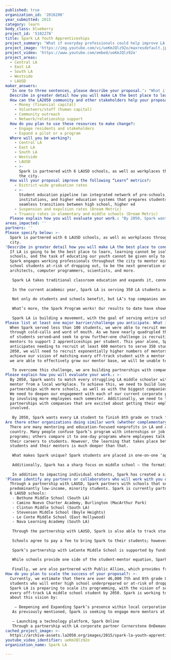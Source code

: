 ```yaml
---
published: true
organization_id: '2016200'
year_submitted: 2015
category: learn
body_class: blueberry
project_id: '5102278'
title: Spark LA Youth Apprenticeships
project_summary: "What if everyday professionals could help improve LA’s dropout rate, right from their desks? By pairing students with mentors in exciting workplaces like Google and Hulu, Spark connects the dots between school and a future career. \r\n\r\n69% of LA students drop out in 9th grade, but if mentors can ignite a spark in them—in 7th and 8th grade—students would be motivated to stay in school. With less than 1% of the LA workforce serving as a mentor, Spark could reach every off-track 7th and 8th grader."
project_image: 'https://img.youtube.com/vi/ueKmJQlz92o/maxresdefault.jpg'
project_video: 'https://www.youtube.com/embed/ueKmJQlz92o'
project_areas:
  - Central LA
  - East LA
  - South LA
  - Westside
  - LAUSD
maker_answers:
  'In one to three sentences, please describe your proposal.': "What if everyday professionals could help improve LA’s dropout rate, right from their desks? By pairing students with mentors in exciting workplaces like Google and Hulu, Spark connects the dots between school and a future career. \r\n\r\n69% of LA students drop out in 9th grade, but if mentors can ignite a spark in them—in 7th and 8th grade—students would be motivated to stay in school. With less than 1% of the LA workforce serving as a mentor, Spark could reach every off-track 7th and 8th grader."
  Describe in greater detail how you will make LA the best place to learn.: "If LA is going to be the best place to learn, learning cannot be isolated to schools, and the task of educating our youth cannot be given only to teachers. Spark engages working professionals throughout the city to mentor middle school students at-risk of dropping out, to be the next generation of architects, computer programmers, scientists, and more.\r\n\r\nSpark LA takes traditional classroom education and expands it, connecting it with real-life workplaces. In the spring of 2010, Spark LA launched with 13 students and a big vision: to meaningfully impact LA’s education landscape. By 2050, Spark envisions every off-track LA student being matched with a mentor who inspires them to stay in school and graduate, effectively making LA the best place to learn.\r\n\r\nIn the current academic year, Spark LA is serving 350 LA students across 6 schools in underserved neighborhoods, such as Boyle Heights, East Hollywood, MacArthur Park, and South LA. We are also engaging over 600 mentors from over 20 of LA’s top companies, including Hulu, Cornerstone OnDemand, HBO, Union Bank, Wells Fargo Capital, Gensler, Pandora, and the Academy of Motion Picture Arts and Sciences.\r\n\r\nNot only do students and schools benefit, but LA’s top companies and their employees are directly engaged and supporting local education efforts. Spark provides companies with a turnkey employee engagement program. Mentors using Spark to build relationships across departments at their company, in addition to networking with mentors from other companies. 98% of mentors report that they are ‘proud’ their company partners with Spark, thus increasing employee brand loyalty and engagement.\r\n\r\nWhat’s more, the Spark Program works! Our results to date have shown that 89% of Spark students finish 8th grade on track for on time high school graduation, compared to 70% of their peers. Furthermore, 92% of Spark alumni have graduated high school on time, or are on track to do so, far surpassing local and national graduation rates of 70% and 80%, respectively.\r\n \r\nSpark LA is building a movement, with the goal of serving entire schools and neighborhoods by 2050. As more students see the relevance of their education through Spark, local graduation rates will improve, and youth will have the skills and career exposure that will help them succeed in their academic, professional, and personal lives. Imagine all at-risk LA students being matched with a mentor; what a great city in which to learn!"
  How can the LA2050 community and other stakeholders help your proposal succeed?:
    - Money (financial capital)
    - Volunteers/staff (human capital)
    - Community outreach
    - Network/relationship support
  How do you plan to use these resources to make change?:
    - Engage residents and stakeholders
    - Expand a pilot or a program
  Where will you be working?:
    - Central LA
    - East LA
    - South LA
    - Westside
    - LAUSD
    - >-
      Spark is partnered with 6 LAUSD schools, as well as workplaces throughout
      the city.
  How will your proposal improve the following “Learn” metrics?:
    - District-wide graduation rates
    - >-
      Student education pipeline (an integrated network of pre-schools, K-12
      institutions, and higher education systems that prepares students for
      seamless transitions between high school, higher ed
    - Suspension and expulsion rates (Dream Metric)
    - Truancy rates in elementary and middle schools (Dream Metric)
  Please explain how you will evaluate your work.: "By 2050, Spark wants to match every struggling LA middle schooler with a mentor from a local workplace. To achieve this, we need to build long-term partnerships with more schools, as well as with the biggest companies in LA. We need to deepen our engagement with each of our current corporate partners by involving more employees each semester. Additionally, we need to launch new partnerships with companies that are excited about getting their employees involved. \r\n\r\nBy 2050, Spark wants every LA student to finish 8th grade on track for graduation. To do so, we help struggling 7th and 8th graders to improve their social/emotional and workforce skills, and school performance. To evaluate our progress, we have a data-sharing agreement with LAUSD through which we track students’ grades and attendance records. We also have students, parents, teachers, and mentors complete pre-, mid-, and post-program surveys geared towards tracking changes in students’ social/emotional and workforce skills. "
areas_impacted: ''
partners: ''
Please specify below: >-
  Spark is partnered with 6 LAUSD schools, as well as workplaces throughout the
  city.
'Describe in greater detail how you will make LA the best place to connect:': >-
  If LA is going to be the best place to learn, learning cannot be isolated to
  schools, and the task of educating our youth cannot be given only to teachers.
  Spark engages working professionals throughout the city to mentor middle
  school students at-risk of dropping out, to be the next generation of
  architects, computer programmers, scientists, and more.
   
   Spark LA takes traditional classroom education and expands it, connecting it with real-life workplaces. In the spring of 2010, Spark LA launched with 13 students and a big vision: to meaningfully impact LA’s education landscape. By 2050, Spark envisions every off-track LA student being matched with a mentor who inspires them to stay in school and graduate, effectively making LA the best place to learn.
   
   In the current academic year, Spark LA is serving 350 LA students across 6 schools in underserved neighborhoods, such as Boyle Heights, East Hollywood, MacArthur Park, and South LA. We are also engaging over 600 mentors from over 20 of LA’s top companies, including Hulu, Cornerstone OnDemand, HBO, Union Bank, Wells Fargo Capital, Gensler, Pandora, and the Academy of Motion Picture Arts and Sciences.
   
   Not only do students and schools benefit, but LA’s top companies and their employees are directly engaged and supporting local education efforts. Spark provides companies with a turnkey employee engagement program. Mentors using Spark to build relationships across departments at their company, in addition to networking with mentors from other companies. 98% of mentors report that they are ‘proud’ their company partners with Spark, thus increasing employee brand loyalty and engagement.
   
   What’s more, the Spark Program works! Our results to date have shown that 89% of Spark students finish 8th grade on track for on time high school graduation, compared to 70% of their peers. Furthermore, 92% of Spark alumni have graduated high school on time, or are on track to do so, far surpassing local and national graduation rates of 70% and 80%, respectively.
    
   Spark LA is building a movement, with the goal of serving entire schools and neighborhoods by 2050. As more students see the relevance of their education through Spark, local graduation rates will improve, and youth will have the skills and career exposure that will help them succeed in their academic, professional, and personal lives. Imagine all at-risk LA students being matched with a mentor; what a great city in which to learn!
Please list at least one major barrier/challenge you anticipate. What is your strategy for overcoming these obstacles?: >-
  When Spark served less than 100 students, we were able to recruit mentors
  through cold-calls and word of mouth. As we have nearly quadrupled the number
  of students served—and seek to grow further—one challenge is recruiting enough
  mentors to support 2 apprenticeships per student. This year alone, Spark
  anticipates needing to recruit at least 600 mentors to serve 350 students. By
  2050, we will need to recruit exponentially higher numbers of mentors to
  achieve our vision of matching every off-track student with a mentor. Unless
  we are able to effectively grow our mentor base, we will be unable to scale.
   
   To overcome this challenge, we are building partnerships with companies that can provide high numbers of mentors, like companies such as Cornerstone OnDemand, with over 60 mentors, or Hulu, with over 30 mentors. We are also revamping our corporate outreach materials and raising brand awareness through events and public relations efforts.
Please explain how you will evaluate your work.: >-
  By 2050, Spark wants to match every struggling LA middle schooler with a
  mentor from a local workplace. To achieve this, we need to build long-term
  partnerships with more schools, as well as with the biggest companies in LA.
  We need to deepen our engagement with each of our current corporate partners
  by involving more employees each semester. Additionally, we need to launch new
  partnerships with companies that are excited about getting their employees
  involved. 
   
   By 2050, Spark wants every LA student to finish 8th grade on track for graduation. To do so, we help struggling 7th and 8th graders to improve their social/emotional and workforce skills, and school performance. To evaluate our progress, we have a data-sharing agreement with LAUSD through which we track students’ grades and attendance records. We also have students, parents, teachers, and mentors complete pre-, mid-, and post-program surveys geared towards tracking changes in students’ social/emotional and workforce skills.
Are there other organizations doing similar work (whether complementary or competitive)? What is unique about your proposed approach?: >-
  There are many mentoring and education-focused nonprofits in LA and across the
  country. Many people confuse Spark’s program with internships or job shadowing
  programs; others compare it to one-day programs where employees talk about
  their careers to students. However, the learning that takes place between
  students and their mentors is much deeper than that.
   
   What makes Spark unique? Spark students are placed in one-on-one ‘apprenticeships’ with a working professional at the workplace. Together, they work on a hands-on project, like building an app or creating a business plan. This unique project-based component helps students draw connections between the workplace and the classroom, and keeps them engaged in their learning. Research shows that such hands-on learning improves students’ attitudes about learning, retention of content, and problem-solving and collaboration skills (Farrington, et al, 2012). Rather than many one-day career day programs, students meet with their mentor for 10 weeks each semester.
   
   Additionally, Spark has a sharp focus on middle school – the formative years that can determine whether or not a student graduates from high school. While many organizations focus on early childhood education and college prep, few target the middle school years; yet, research has shown that as many as 60% of students become “chronically disengaged” in these adolescent years (Klem and Connell, 2004).
   
   In addition to impacting individual students, Spark has created a simple way for companies and organizations to get involved in supporting education in the city by removing all the obstacles to volunteerism. Not only does Spark bring the students to the companies, we also train mentors and provide the ongoing support they need to be successful. Spark makes it easy for working professionals to give back to LA’s students, right from their desk, during the workday. Spark is creating a movement, with 600 volunteer mentors per year!
'Please identify any partners or collaborators who will work with you on this project. How much of the $100,000 grant award will each partner receive?': >-
  Through a partnership with LAUSD, Spark partners with schools that serve
  predominantly low-income, minority students. Spark is currently partnered with
  6 LAUSD schools:
   - Bethune Middle School (South LA)
   - Camino Nuevo Charter Academy, Burlington (MacArthur Park)
   - Clinton Middle School (South LA)
   - Stevenson Middle School (Boyle Heights)
   - Le Conte Middle School (East Hollywood)
   - Nava Learning Academy (South LA)
   
   Through the partnership with LAUSD, Spark is also able to track students through high school, a key piece of understanding the long-term impact of our program
   
   Schools agree to pay a fee to bring Spark to their students; however, the school fees represent less than 15% of the actual cost to bring Spark to each school. As such, if awarded, Spark will allocate 100% of the grant towards serving these 6 schools.
   
   Spark’s partnership with LeConte Middle School is supported by funds from President Obama’s Promise Neighborhood’s initiative. The grant’s primary recipient, Youth Policy Institute, selected Spark LA as one of five partners with which to partner in order to provide positive programming for youth in the area. 
   
   While schools provide one side of the student-mentor equation, Spark LA’s workplace partners offer the other side: a reliable source of volunteer mentors. Spark’s corporate partners include LA’s top companies in a wide range of fields, including entertainment, technology, finance, architecture and engineering, and more. This year, Spark will partner with over 20 corporate partners. Spark’s corporate partners – Cornerstone OnDemand, Hulu, Warner Bros., HBO, Sony, the Academy of Motion Picture Arts & Sciences, Union Bank, and others – provide transportation, monetary and in-kind donations, and over 14,000 volunteer hours throughout the program year.
   
   Finally, we are also partnered with Public Allies, which provides frontline program staff, allowing Spark to broaden its partnerships with other nonprofits while also minimizing program costs.
How do you plan to scale the success of your proposal?: >-
  Currently, we estimate that there are over 46,000 7th and 8th grade LAUSD
  students who will enter high school underprepared or at-risk of dropping out.
  Spark LA is preparing to scale its programming, with the vision of serving
  every off-track LA middle school student by 2050. Spark is working to bring
  about this vision by:
   
    – Deepening and Expanding Spark’s presence within local corporations
   As previously mentioned, Spark is seeking to engage more mentors at each company, and build new partnerships. Spark is working to become an integral part of each company’s culture so that we have ample mentors for our students. We have found that the key to building partnerships with corporations is gaining support from the executives who can use their platform to encourage employees to participate. Our partnership with Cornerstone OnDemand is an example of how we have built connections at the executive level. Co-Founder and Chief Financial Officer, Perry Wallack, first got involved with Spark in 2012 when he was one of the three employees who volunteered to mentor. Thanks to Wallack’s ongoing support, the partnership has grown tremendously in only three years; Spark is engaging 64 Cornerstone OnDemand employees as mentors this semester alone. Additionally, Cornerstone OnDemand provides significant financial support, including paying for transportation for students completing apprenticeships at their company and providing free use of their software for our online platform. Spark is working to build more partnerships that follow this model in order to scale the program throughout the city.
   
   – Launching a technology platform, Spark Online
   Through a partnership with LA corporate partner Cornerstone OnDemand, Spark is launching an online platform, Spark Online. This online platform puts key resources directly into the mentor’s hands, like activity resources, a project library, and training videos. It also provides a place for teachers to collaborate on each student’s Spark experience. In future years, the online platform will provide an avenue for Spark to share its program with other organizations, allowing the Spark model to scale.
cached_project_image: >-
  https://archive-assets.la2050.org/images/2015/spark-la-youth-apprenticeships/img.youtube.com/vi/ueKmJQlz92o/maxresdefault.jpg
youtube_video_identifier: ueKmJQlz92o
organization_name: Spark LA

---
```

